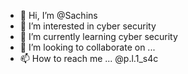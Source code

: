 - 👋 Hi, I’m @Sachins
- 👀 I’m interested in  cyber security
- 🌱 I’m currently learning  cyber security
- 💞️ I’m looking to collaborate on ...
- 📫 How to reach me ... @p.l.1_s4c 

<!---
Sachinshandu/Sachinshandu is a ✨ special ✨ repository because its `README.md` (this file) appears on your GitHub profile.
You can click the Preview link to take a look at your changes.
--->
